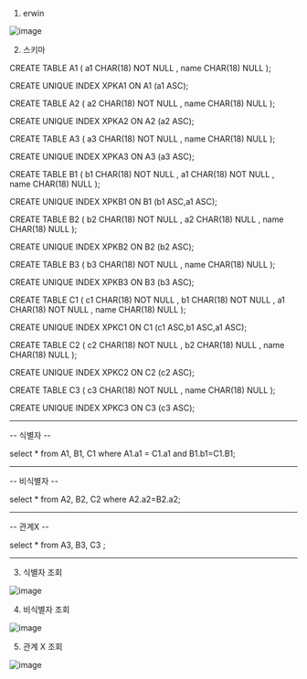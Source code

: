 
1. erwin

![image](https://user-images.githubusercontent.com/87375644/175297253-240028fd-f877-44cb-9223-d07f12a060c8.png)







2. 스키마

CREATE TABLE A1
(
    a1                   CHAR(18) NOT NULL ,
    name                 CHAR(18) NULL 
);

CREATE UNIQUE INDEX XPKA1 ON A1
(a1   ASC);

CREATE TABLE A2
(
    a2                   CHAR(18) NOT NULL ,
    name                 CHAR(18) NULL 
);

CREATE UNIQUE INDEX XPKA2 ON A2
(a2   ASC);

CREATE TABLE A3
(
    a3                   CHAR(18) NOT NULL ,
    name                 CHAR(18) NULL 
);

CREATE UNIQUE INDEX XPKA3 ON A3
(a3   ASC);

CREATE TABLE B1
(
    b1                   CHAR(18) NOT NULL ,
    a1                   CHAR(18) NOT NULL ,
    name                 CHAR(18) NULL 
);

CREATE UNIQUE INDEX XPKB1 ON B1
(b1   ASC,a1   ASC);

CREATE TABLE B2
(
    b2                   CHAR(18) NOT NULL ,
    a2                   CHAR(18) NULL ,
    name                 CHAR(18) NULL 
);

CREATE UNIQUE INDEX XPKB2 ON B2
(b2   ASC);

CREATE TABLE B3
(
    b3                   CHAR(18) NOT NULL ,
    name                 CHAR(18) NULL 
);

CREATE UNIQUE INDEX XPKB3 ON B3
(b3   ASC);

CREATE TABLE C1
(
    c1                   CHAR(18) NOT NULL ,
    b1                   CHAR(18) NOT NULL ,
    a1                   CHAR(18) NOT NULL ,
    name                 CHAR(18) NULL 
);

CREATE UNIQUE INDEX XPKC1 ON C1
(c1   ASC,b1   ASC,a1   ASC);

CREATE TABLE C2
(
    c2                   CHAR(18) NOT NULL ,
    b2                   CHAR(18) NULL ,
    name                 CHAR(18) NULL 
);

CREATE UNIQUE INDEX XPKC2 ON C2
(c2   ASC);

CREATE TABLE C3
(
    c3                   CHAR(18) NOT NULL ,
    name                 CHAR(18) NULL 
);

CREATE UNIQUE INDEX XPKC3 ON C3
(c3   ASC);


--------------------------------

-- 식별자 --

select *
from A1, B1, C1 
where A1.a1 = C1.a1 and B1.b1=C1.B1;

--------------------------------

-- 비식별자 --

select *
from A2, B2, C2 
where A2.a2=B2.a2;

--------------------------------

-- 관계X --

select *
from A3, B3, C3 ;

--------------------------------




3. 식별자 조회

![image](https://user-images.githubusercontent.com/87375644/175297513-a8711827-21df-4e83-8353-fe208ab26f15.png)

4. 비식별자 조회

![image](https://user-images.githubusercontent.com/87375644/175297544-3bcc3ea9-3172-4d42-b673-a74801c77fa3.png)

5. 관계 X 조회

![image](https://user-images.githubusercontent.com/87375644/175297580-a30356c1-da8e-4040-b5ee-2dcb03c667b8.png)
